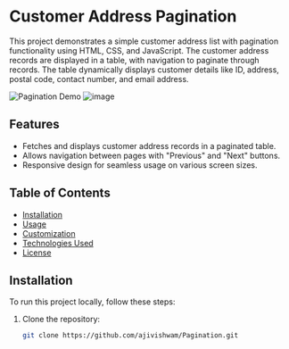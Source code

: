 # Customer Address Pagination

This project demonstrates a simple customer address list with pagination functionality using HTML, CSS, and JavaScript. The customer address records are displayed in a table, with navigation to paginate through records. The table dynamically displays customer details like ID, address, postal code, contact number, and email address.

![Pagination Demo](./demo.gif)
![image](https://github.com/user-attachments/assets/5159cde1-7e12-42d4-92e3-d8f0da58d53e)


## Features
- Fetches and displays customer address records in a paginated table.
- Allows navigation between pages with "Previous" and "Next" buttons.
- Responsive design for seamless usage on various screen sizes.

## Table of Contents
- [Installation](#installation)
- [Usage](#usage)
- [Customization](#customization)
- [Technologies Used](#technologies-used)
- [License](#license)

## Installation
To run this project locally, follow these steps:

1. Clone the repository:
   ```bash
   git clone https://github.com/ajivishwam/Pagination.git
